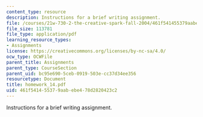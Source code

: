 ```yaml
---
content_type: resource
description: Instructions for a brief writing assignment.
file: /courses/21w-730-2-the-creative-spark-fall-2004/461f541455379aabebe478d2820423c2_homework_14.pdf
file_size: 113781
file_type: application/pdf
learning_resource_types:
- Assignments
license: https://creativecommons.org/licenses/by-nc-sa/4.0/
ocw_type: OCWFile
parent_title: Assignments
parent_type: CourseSection
parent_uid: bc95e690-5ceb-0919-503e-cc37d34ee356
resourcetype: Document
title: homework_14.pdf
uid: 461f5414-5537-9aab-ebe4-78d2820423c2
---
```

Instructions for a brief writing assignment.